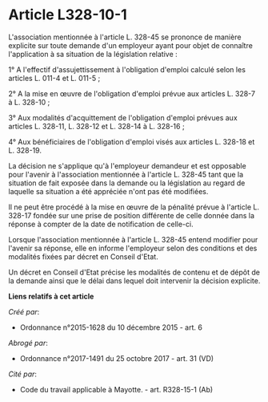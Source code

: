 # Article L328-10-1

L'association mentionnée à l'article L. 328-45 se prononce de manière explicite sur toute demande d'un employeur ayant pour
objet de connaître l'application à sa situation de la législation relative : 

1° A l'effectif d'assujettissement à l'obligation d'emploi calculé selon les articles L. 011-4 et L. 011-5 ; 

2° A la mise en œuvre de l'obligation d'emploi prévue aux articles L. 328-7 à L. 328-10 ; 

3° Aux modalités d'acquittement de l'obligation d'emploi prévues aux articles L. 328-11, L. 328-12 et L. 328-14 à L.
328-16 ; 

4° Aux bénéficiaires de l'obligation d'emploi visés aux articles L. 328-18 et L. 328-19. 

La décision ne s'applique qu'à l'employeur demandeur et est opposable pour l'avenir à l'association mentionnée à l'article L.
328-45 tant que la situation de fait exposée dans la demande ou la législation au regard de laquelle sa situation a été
appréciée n'ont pas été modifiées. 

Il ne peut être procédé à la mise en œuvre de la pénalité prévue à l'article L. 328-17 fondée sur une prise de position
différente de celle donnée dans la réponse à compter de la date de notification de celle-ci. 

Lorsque l'association mentionnée à l'article L. 328-45 entend modifier pour l'avenir sa réponse, elle en informe l'employeur
selon des conditions et des modalités fixées par décret en Conseil d'Etat. 

Un décret en Conseil d'Etat précise les modalités de contenu et de dépôt de la demande ainsi que le délai dans lequel doit
intervenir la décision explicite.

**Liens relatifs à cet article**

_Créé par_:

  - Ordonnance n°2015-1628 du 10 décembre 2015 - art. 6

_Abrogé par_:

  - Ordonnance n°2017-1491 du 25 octobre 2017 - art. 31 (VD)

_Cité par_:

  - Code du travail applicable à Mayotte. - art. R328-15-1 (Ab)
